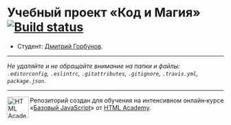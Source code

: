 # Учебный проект «Код и Магия» [![Build status][travis-image]][travis-url]

* Студент: [Дмитрий Горбунов](https://up.htmlacademy.ru/javascript/11/user/17589).

---

_Не удаляйте и не обращайте внимание на папки и файлы:_<br>
_`.editorconfig`, `.eslintrc`, `.gitattributes`, `.gitignore`, `.travis.yml`, `package.json`._

---

<a href="https://htmlacademy.ru/intensive/javascript"><img align="left" width="50" height="50" title="HTML Academy" src="https://up.htmlacademy.ru/static/img/intensive/javascript/logo-for-github.svg"></a>

Репозиторий создан для обучения на интенсивном онлайн‑курсе «[Базовый JavaScript](https://htmlacademy.ru/intensive/javascript)» от [HTML Academy](https://htmlacademy.ru).

[travis-image]: https://travis-ci.org/htmlacademy-javascript/17589-code-and-magick.svg?branch=master
[travis-url]: https://travis-ci.org/htmlacademy-javascript/17589-code-and-magick
